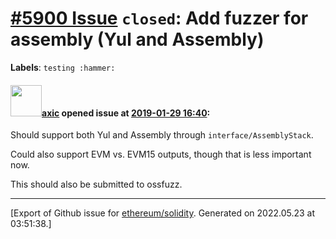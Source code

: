 # [\#5900 Issue](https://github.com/ethereum/solidity/issues/5900) `closed`: Add fuzzer for assembly (Yul and Assembly)
**Labels**: `testing :hammer:`


#### <img src="https://avatars.githubusercontent.com/u/20340?v=4" width="50">[axic](https://github.com/axic) opened issue at [2019-01-29 16:40](https://github.com/ethereum/solidity/issues/5900):

Should support both Yul and Assembly through `interface/AssemblyStack`.

Could also support EVM vs. EVM15 outputs, though that is less important now.

This should also be submitted to ossfuzz.




-------------------------------------------------------------------------------



[Export of Github issue for [ethereum/solidity](https://github.com/ethereum/solidity). Generated on 2022.05.23 at 03:51:38.]
